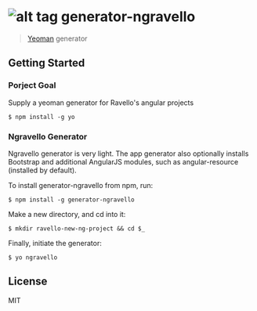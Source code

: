 # ![alt tag](https://raw.github.com/tamirz/generator-ngravello/master/app/templates/ravello-logo-small.png) generator-ngravello 

> [Yeoman](http://yeoman.io) generator


## Getting Started

### Porject Goal

Supply a yeoman generator for Ravello's angular projects

```
$ npm install -g yo
```

### Ngravello Generator

Ngravello generator is very light. The app generator also optionally installs Bootstrap and additional AngularJS modules, such as angular-resource (installed by default).

To install generator-ngravello from npm, run:

```
$ npm install -g generator-ngravello
```

Make a new directory, and cd into it:
```
$ mkdir ravello-new-ng-project && cd $_
```

Finally, initiate the generator:

```
$ yo ngravello
```

## License

MIT
